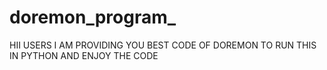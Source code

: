 # doremon_program_
HII USERS I AM PROVIDING YOU BEST CODE OF DOREMON TO RUN THIS IN PYTHON AND ENJOY THE CODE 
